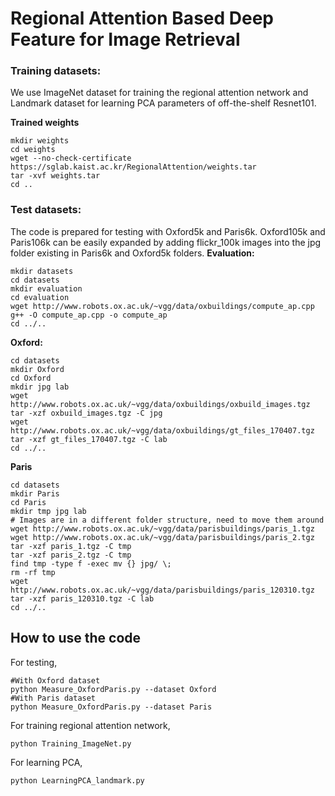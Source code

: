 # Regional Attention Based Deep Feature for Image Retrieval


### Training datasets:

We use ImageNet dataset for training the regional attention network and Landmark dataset for learning PCA parameters of off-the-shelf Resnet101. 

**Trained weights**
```
mkdir weights
cd weights
wget --no-check-certificate https://sglab.kaist.ac.kr/RegionalAttention/weights.tar
tar -xvf weights.tar
cd ..
```


### Test datasets:

The code is prepared for testing with Oxford5k and Paris6k. 
Oxford105k and Paris106k can be easily expanded by adding flickr_100k images into the jpg folder existing in Paris6k and Oxford5k folders. 
**Evaluation:**
```
mkdir datasets
cd datasets
mkdir evaluation
cd evaluation
wget http://www.robots.ox.ac.uk/~vgg/data/oxbuildings/compute_ap.cpp
g++ -O compute_ap.cpp -o compute_ap
cd ../..
```

**Oxford:**
```
cd datasets
mkdir Oxford
cd Oxford
mkdir jpg lab
wget http://www.robots.ox.ac.uk/~vgg/data/oxbuildings/oxbuild_images.tgz
tar -xzf oxbuild_images.tgz -C jpg
wget http://www.robots.ox.ac.uk/~vgg/data/oxbuildings/gt_files_170407.tgz
tar -xzf gt_files_170407.tgz -C lab
cd ../..
```

**Paris**
```
cd datasets
mkdir Paris
cd Paris
mkdir tmp jpg lab
# Images are in a different folder structure, need to move them around
wget http://www.robots.ox.ac.uk/~vgg/data/parisbuildings/paris_1.tgz
wget http://www.robots.ox.ac.uk/~vgg/data/parisbuildings/paris_2.tgz
tar -xzf paris_1.tgz -C tmp
tar -xzf paris_2.tgz -C tmp
find tmp -type f -exec mv {} jpg/ \;
rm -rf tmp
wget http://www.robots.ox.ac.uk/~vgg/data/parisbuildings/paris_120310.tgz
tar -xzf paris_120310.tgz -C lab
cd ../..
```

How to use the code
--------------------------------------------------------------------------------------------------
For testing, 
```
#With Oxford dataset
python Measure_OxfordParis.py --dataset Oxford
#With Paris dataset
python Measure_OxfordParis.py --dataset Paris
```
For training regional attention network,
```
python Training_ImageNet.py
```
For learning PCA,
```
python LearningPCA_landmark.py
```
